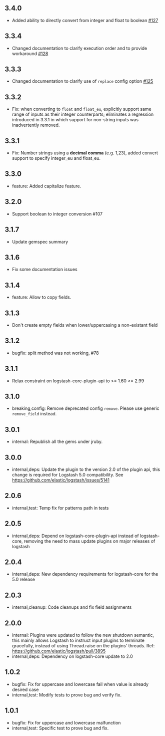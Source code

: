 ## 3.4.0
 - Added ability to directly convert from integer and float to boolean [#127](https://github.com/logstash-plugins/logstash-filter-mutate/pull/127)

## 3.3.4
 - Changed documentation to clarify execution order and to provide workaround 
 [#128](https://github.com/logstash-plugins/logstash-filter-mutate/pull/128)

## 3.3.3
 - Changed documentation to clarify use of `replace` config option [#125](https://github.com/logstash-plugins/logstash-filter-mutate/pull/125)

## 3.3.2
 - Fix: when converting to `float` and `float_eu`, explicitly support same range of inputs as their integer counterparts; eliminates a regression introduced in 3.3.1 in which support for non-string inputs was inadvertently removed.

## 3.3.1
 - Fix: Number strings using a **decimal comma** (e.g. 1,23), added convert support to specify integer_eu and float_eu.

## 3.3.0
 - feature: Added capitalize feature.

## 3.2.0
  - Support boolean to integer conversion #107

## 3.1.7
  - Update gemspec summary

## 3.1.6
  - Fix some documentation issues

## 3.1.4
 - feature: Allow to copy fields.

## 3.1.3
 - Don't create empty fields when lower/uppercasing a non-existant field

## 3.1.2
 - bugfix: split method was not working, #78

## 3.1.1
 - Relax constraint on logstash-core-plugin-api to >= 1.60 <= 2.99

## 3.1.0
 - breaking,config: Remove deprecated config `remove`. Please use generic `remove_field` instead.

## 3.0.1
 - internal: Republish all the gems under jruby.

## 3.0.0
 - internal,deps: Update the plugin to the version 2.0 of the plugin api, this change is required for Logstash 5.0 compatibility. See https://github.com/elastic/logstash/issues/5141

## 2.0.6
 - internal,test: Temp fix for patterns path in tests

## 2.0.5
 - internal,deps: Depend on logstash-core-plugin-api instead of logstash-core, removing the need to mass update plugins on major releases of logstash

## 2.0.4
 - internal,deps: New dependency requirements for logstash-core for the 5.0 release

## 2.0.3
 - internal,cleanup: Code cleanups and fix field assignments

## 2.0.0
 - internal: Plugins were updated to follow the new shutdown semantic, this mainly allows Logstash to instruct input plugins to terminate gracefully,
   instead of using Thread.raise on the plugins' threads. Ref: https://github.com/elastic/logstash/pull/3895
 - internal,deps: Dependency on logstash-core update to 2.0

## 1.0.2
 - bugfix: Fix for uppercase and lowercase fail when value is already desired case
 - internal,test: Modify tests to prove bug and verify fix.

## 1.0.1
 - bugfix: Fix for uppercase and lowercase malfunction
 - internal,test: Specific test to prove bug and fix.
